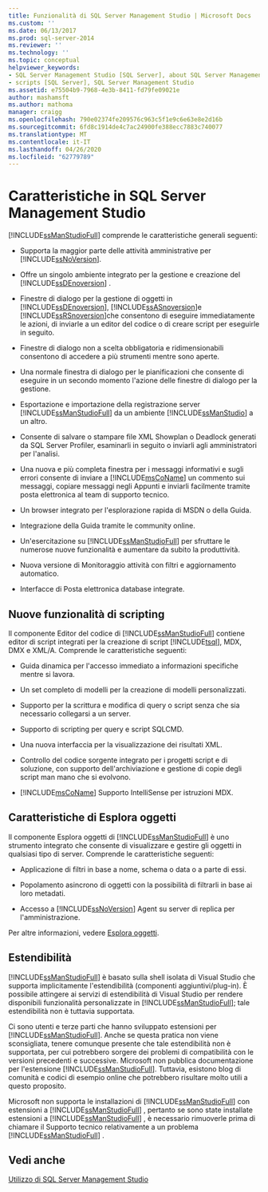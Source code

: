 ```yaml
---
title: Funzionalità di SQL Server Management Studio | Microsoft Docs
ms.custom: ''
ms.date: 06/13/2017
ms.prod: sql-server-2014
ms.reviewer: ''
ms.technology: ''
ms.topic: conceptual
helpviewer_keywords:
- SQL Server Management Studio [SQL Server], about SQL Server Management Studio
- scripts [SQL Server], SQL Server Management Studio
ms.assetid: e75504b9-7968-4e3b-8411-fd79fe09021e
author: mashamsft
ms.author: mathoma
manager: craigg
ms.openlocfilehash: 790e02374fe209576c963c5f1e9c6e63e8e2d16b
ms.sourcegitcommit: 6fd8c1914de4c7ac24900fe388ecc7883c740077
ms.translationtype: MT
ms.contentlocale: it-IT
ms.lasthandoff: 04/26/2020
ms.locfileid: "62779789"
---
```

# <a name="features-in-sql-server-management-studio"></a>Caratteristiche in SQL Server Management Studio
  [!INCLUDE[ssManStudioFull](../includes/ssmanstudiofull-md.md)] comprende le caratteristiche generali seguenti:  
  
-   Supporta la maggior parte delle attività amministrative per [!INCLUDE[ssNoVersion](../includes/ssnoversion-md.md)].  
  
-   Offre un singolo ambiente integrato per la gestione e creazione del [!INCLUDE[ssDEnoversion](../includes/ssdenoversion-md.md)] .  
  
-   Finestre di dialogo per la gestione di oggetti in [!INCLUDE[ssDEnoversion](../includes/ssdenoversion-md.md)], [!INCLUDE[ssASnoversion](../includes/ssasnoversion-md.md)]e [!INCLUDE[ssRSnoversion](../includes/ssrsnoversion-md.md)]che consentono di eseguire immediatamente le azioni, di inviarle a un editor del codice o di creare script per eseguirle in seguito.  
  
-   Finestre di dialogo non a scelta obbligatoria e ridimensionabili consentono di accedere a più strumenti mentre sono aperte.  
  
-   Una normale finestra di dialogo per le pianificazioni che consente di eseguire in un secondo momento l'azione delle finestre di dialogo per la gestione.  
  
-   Esportazione e importazione della registrazione server [!INCLUDE[ssManStudioFull](../includes/ssmanstudiofull-md.md)] da un ambiente [!INCLUDE[ssManStudio](../includes/ssmanstudio-md.md)] a un altro.  
  
-   Consente di salvare o stampare file XML Showplan o Deadlock generati da SQL Server Profiler, esaminarli in seguito o inviarli agli amministratori per l'analisi.  
  
-   Una nuova e più completa finestra per i messaggi informativi e sugli errori consente di inviare a [!INCLUDE[msCoName](../includes/msconame-md.md)] un commento sui messaggi, copiare messaggi negli Appunti e inviarli facilmente tramite posta elettronica al team di supporto tecnico.  
  
-   Un browser integrato per l'esplorazione rapida di MSDN o della Guida.  
  
-   Integrazione della Guida tramite le community online.  
  
-   Un'esercitazione su [!INCLUDE[ssManStudioFull](../includes/ssmanstudiofull-md.md)] per sfruttare le numerose nuove funzionalità e aumentare da subito la produttività.  
  
-   Nuova versione di Monitoraggio attività con filtri e aggiornamento automatico.  
  
-   Interfacce di Posta elettronica database integrate.  
  
## <a name="new-scripting-capabilities"></a>Nuove funzionalità di scripting  
 Il componente Editor del codice di [!INCLUDE[ssManStudioFull](../includes/ssmanstudiofull-md.md)] contiene editor di script integrati per la creazione di script [!INCLUDE[tsql](../includes/tsql-md.md)], MDX, DMX e XML/A. Comprende le caratteristiche seguenti:  
  
-   Guida dinamica per l'accesso immediato a informazioni specifiche mentre si lavora.  
  
-   Un set completo di modelli per la creazione di modelli personalizzati.  
  
-   Supporto per la scrittura e modifica di query o script senza che sia necessario collegarsi a un server.  
  
-   Supporto di scripting per query e script SQLCMD.  
  
-   Una nuova interfaccia per la visualizzazione dei risultati XML.  
  
-   Controllo del codice sorgente integrato per i progetti script e di soluzione, con supporto dell'archiviazione e gestione di copie degli script man mano che si evolvono.  
  
-   [!INCLUDE[msCoName](../includes/msconame-md.md)] Supporto IntelliSense per istruzioni MDX.  
  
## <a name="object-explorer-features"></a>Caratteristiche di Esplora oggetti  
 Il componente Esplora oggetti di [!INCLUDE[ssManStudioFull](../includes/ssmanstudiofull-md.md)] è uno strumento integrato che consente di visualizzare e gestire gli oggetti in qualsiasi tipo di server. Comprende le caratteristiche seguenti:  
  
-   Applicazione di filtri in base a nome, schema o data o a parte di essi.  
  
-   Popolamento asincrono di oggetti con la possibilità di filtrarli in base ai loro metadati.  
  
-   Accesso a [!INCLUDE[ssNoVersion](../includes/ssnoversion-md.md)] Agent su server di replica per l'amministrazione.  
  
 Per altre informazioni, vedere [Esplora oggetti](../ssms/object/object-explorer.md).  
  
## <a name="extensibility"></a>Estendibilità  
 [!INCLUDE[ssManStudioFull](../includes/ssmanstudiofull-md.md)] è basato sulla shell isolata di Visual Studio che supporta implicitamente l'estendibilità (componenti aggiuntivi/plug-in). È possibile attingere ai servizi di estendibilità di Visual Studio per rendere disponibili funzionalità personalizzate in [!INCLUDE[ssManStudioFull](../includes/ssmanstudiofull-md.md)]; tale estendibilità non è tuttavia supportata.  
  
 Ci sono utenti e terze parti che hanno sviluppato estensioni per [!INCLUDE[ssManStudioFull](../includes/ssmanstudiofull-md.md)]. Anche se questa pratica non viene sconsigliata, tenere comunque presente che tale estendibilità non è supportata, per cui potrebbero sorgere dei problemi di compatibilità con le versioni precedenti e successive. Microsoft non pubblica documentazione per l'estensione [!INCLUDE[ssManStudioFull](../includes/ssmanstudiofull-md.md)]. Tuttavia, esistono blog di comunità e codici di esempio online che potrebbero risultare molto utili a questo proposito.  
  
 Microsoft non supporta le installazioni di [!INCLUDE[ssManStudioFull](../includes/ssmanstudiofull-md.md)] con estensioni a [!INCLUDE[ssManStudioFull](../includes/ssmanstudiofull-md.md)] , pertanto se sono state installate estensioni a [!INCLUDE[ssManStudioFull](../includes/ssmanstudiofull-md.md)] , è necessario rimuoverle prima di chiamare il Supporto tecnico relativamente a un problema [!INCLUDE[ssManStudioFull](../includes/ssmanstudiofull-md.md)] .  
  
## <a name="see-also"></a>Vedi anche  
 [Utilizzo di SQL Server Management Studio](../database-engine/use-sql-server-management-studio.md)  
  
  
